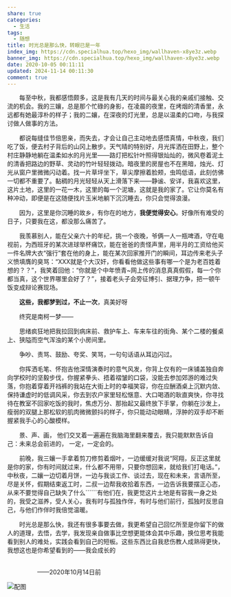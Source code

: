 ```yaml
---
share: true
categories:
  - 生活
tags:
  - 随想
title: 时光总是那么快，转眼已是一年
index_img: https://cdn.specialhua.top/hexo_img/wallhaven-x8ye3z.webp
banner_img: https://cdn.specialhua.top/hexo_img/wallhaven-x8ye3z.webp
date: 2020-10-05 00:11:11
updated: 2024-11-14 00:11:30
comment: true
---
```

&emsp;&emsp;每至中秋，我都感悟颇多，这是我有几天的时间与最关心我的亲戚们接触、交流的机会。我的三孃，总是那个忙碌的身影，在凌晨的夜里，在烤烟的清香里，永远都有她最淳朴的样子；我的二孃，在深夜的灯光里，总是以温柔的口吻，与我探讨做人做事的方法。

&emsp;&emsp;都说每缝佳节倍思亲，而失去，才会让自己主动地去感悟真情，中秋夜，我们吃了饭，便去村子背后的山冈上散步。天气晴的特别好，月光挥洒在田野上，整个村庄静静地躺在温柔如水的月光里——路灯把松针叶照得银灿灿的，微风卷着泥土的清香把路边的野草、灵动的竹叶轻轻拨动。暗夜里的房屋也不在黑暗，烛光、灯光从窗户里微微闪动着。找一片草坪坐下，草尖摩擦着脸颊，虫鸣低语，此刻仿佛一切都不重要了。黏稠的月光轻轻从天上滑落下来——静谧、安详，我喜欢这里，这片土地，这里的一花一木，这里的每一个泥塘，这就是我的家了。它让你莫名有种冲动，即便是在这随便找片玉米地躺下沉沉睡去，你只会觉得浪漫。

&emsp;&emsp;因为，这里是你沉睡的故乡，有你在的地方，**我便觉得安心**。好像所有难受的日子，只要我在这，都没那么痛苦了。

&emsp;&emsp;我羡慕别人，能在父亲六十的年纪，挑一个夜晚，爷俩一人一瓶啤酒，守在电视前，为西班牙的某次进球举杯痛饮，能在爸爸的责怪声里，用半月的工资给他买一件名牌大衣“强行”套在他的身上，能在某次回家推开门的瞬间，耳边传来老头子义愤填膺的臭骂：“XXX就是个大汉奸，你看看他做这些事有哪一个是为老百姓着想的？？”，我笑着回他：“你就是个中年愤青~网上传的消息真真假假，每一个你都当真，这个世界哪里会好了？”，接着老头子会旁征博引、据理力争，把一顿午饭变成辩论赛现场。

&emsp;&emsp;**这些，我都梦到过，不止一次**，真美好呀

&emsp;&emsp;终究是南柯一梦——

&emsp;&emsp;思绪疯狂地把我拉回到病床前、救护车上、车来车往的街角、某个二楼的餐桌上、狭隘而空气浑浊的某个小房间里。

&emsp;&emsp;争吵、责骂、鼓励、夸奖、笑骂，一句句话语从耳边闪过。

&emsp;&emsp;你挥洒毛笔、怀抱吉他深情演奏时的意气风发，你背上仅有的一床铺盖独自奔向学校时的坚毅步伐，你握紧拳头、捂着褶皱的口袋，没能去参加郊游的难过失落，你抱着穿着开裆裤的我站在大街上时的幸福笑容，你在应酬酒桌上沉默内敛、保持谦虚时的低调风采，你去到农户家里轻松惬意、大口喝酒的耿直爽快，你寻找待在教室不回家吃饭的我时，焦虑万分、那抬起又最终放下手掌，你躺在沙发上，瘦弱的双腿上那松软的肌肉微微颤抖的样子，你只能动动眼睛，浮肿的双手却不断握紧我手心的心酸模样。

&emsp;&emsp;景、声、画， 他们交叉着一遍遍在我脑海里翻来覆去，我只能默默告诉自己：未来总会前进的， 一定，一定会的。

&emsp;&emsp;前晚，我三孃一手拿着剪刀修剪着烟叶，一边缓缓对我说“阿翔，反正这里就是你的家，你有时间就过来，什么都不用带，只要你想回来，就给我们打电话。”，中秋夜，二孃一边切着月饼，一边与我谈工作、谈过去，现在和未来，言语所至，尽是关怀，假期结束返工时，二叔一边帮我收拾着东西，一边告诉我要摆正心态，从来不要觉得自己缺失了什么``````有他们在，我更觉这片土地是有容我一身之处的，我受之滋养，受人关心，我有时与孤独作伴，有时与他们前行，孤独时反思自己，与他们作伴时我倍觉温暖。

&emsp;&emsp;时光总是那么快，我还有很多事要去做，我更希望自己回忆所至是你留下的做人的道理，去悟，去学，我发现亲自做事比空想更能体会其中乐趣，换位思考我能看到别人的难处，实践会看到自己的短板。这些东西比自我悲伤教人成熟得更快，我想这也是你希望看到的——我会成长的

&emsp;&emsp;&emsp;&emsp;&emsp;&emsp;&emsp;&emsp;&emsp;&emsp;&emsp;&emsp;&emsp;&emsp;&emsp;&emsp;&emsp;&emsp;&emsp;&emsp;&emsp;&emsp;&emsp;&emsp;&emsp;&emsp;&emsp;&emsp;&emsp;&emsp;&emsp;&emsp;&emsp;&emsp;&emsp;&emsp;&emsp;&emsp;&emsp;&emsp;&emsp;——2020年10月14日前

![配图](https://cdn.specialhua.top/img/2020-10-05-143641.png)
